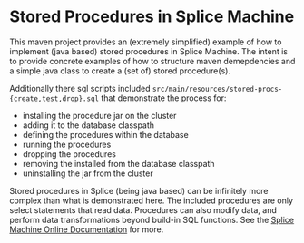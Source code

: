 # Stored Procedures in Splice Machine
This maven project provides an (extremely simplified) example of how to implement (java based) stored procedures in Splice Machine. The intent is to provide concrete examples of how to structure maven demepdencies and a simple java class to create a (set of) stored procedure(s).  

Additionally there sql scripts included `src/main/resources/stored-procs-{create,test,drop}.sql` that demonstrate the process for:
* installing the procedure jar on the cluster
* adding it to the database classpath
* defining the procedures within the database
* running the procedures
* dropping the procedures
* removing the installed from the database classpath
* uninstalling the jar from the cluster

Stored procedures in Splice (being java based) can be infinitely more complex than what is demonstrated here. The included procedures are only select statements that read data. Procedures can also modify data, and perform data transformations beyond build-in SQL functions.
See the [Splice Machine Online Documentation](http://doc.splicemachine.com/Developers/AdvancedTopics/WritingProcsAndFcns.html) for more. 

